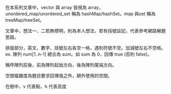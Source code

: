 在本系列文章中，vector 與 array 皆視為 array，unordered_map/unordered_set 稱為 hashMap/hashSet。map 與set 稱為 treeMap/treeSet。

文章中，想法一、二若無標明，則為本人想法，若有括號註記，代表參考網路解題思路。

排版部分，英文、數字、括號左右各空一格，遇則符號不空。加減號左右不空格。
ex. 陣列 num[1..n-1] 總合為 sum。如 sum 為 0，回傳 true (否則 false)。

稱呼陣列前後，前為陣列起始方向，後為陣列尾端方向。

空間複雜度為題目要求回傳值之外，額外使用的空間。


在樹中，v 代表點，h 代表高度